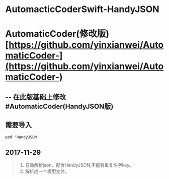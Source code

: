 # AutomacticCoderSwift-HandyJSON

# AutomaticCoder(修改版) [https://github.com/yinxianwei/AutomaticCoder-](https://github.com/yinxianwei/AutomaticCoder-)
--
在此版基础上修改
#AutomaticCoder(HandyJSON版)
--
## 需要导入
```
pod 'HandyJSON'
```
## 2017-11-29 ##

> 1. 自动解析json，配合HandyJSON,不能有重复名字key。
> 2. 解析成一个模型文件。
